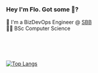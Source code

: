 ### Hey I'm Flo. Got some :cookie:?

👷 I'm a BizDevOps Engineer @ [SBB](https://github.com/SchweizerischeBundesbahnen)  
👨‍🎓 BSc Computer Science

<br/><br/><br/>

[![Top Langs](https://github-readme-stats.vercel.app/api/top-langs/?username=0x49b&layout=compact&hide=PHP,TeX,Tcl,c#)](https://github.com/0x49b)
